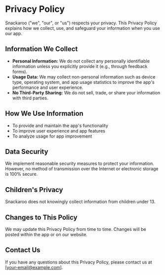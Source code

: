 # Privacy Policy

Snackaroo ("we", "our", or "us") respects your privacy. This Privacy Policy explains how we collect, use, and safeguard your information when you use our app.

## Information We Collect
- **Personal Information:** We do not collect any personally identifiable information unless you explicitly provide it (e.g., through feedback forms).
- **Usage Data:** We may collect non-personal information such as device type, operating system, and app usage statistics to improve the app's performance and user experience.
- **No Third-Party Sharing:** We do not sell, trade, or share your information with third parties.

## How We Use Information
- To provide and maintain the app's functionality
- To improve user experience and app features
- To analyze usage for app improvement

## Data Security
We implement reasonable security measures to protect your information. However, no method of transmission over the Internet or electronic storage is 100% secure.

## Children's Privacy
Snackaroo does not knowingly collect information from children under 13.

## Changes to This Policy
We may update this Privacy Policy from time to time. Changes will be posted within the app or on our website.

## Contact Us
If you have any questions about this Privacy Policy, please contact us at [your-email@example.com]. 